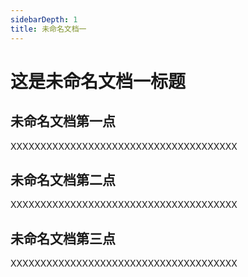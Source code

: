 ```yaml
---
sidebarDepth: 1
title: 未命名文档一
---
```


# 这是未命名文档一标题

## 未命名文档第一点

XXXXXXXXXXXXXXXXXXXXXXXXXXXXXXXXXXXXXX

## 未命名文档第二点

XXXXXXXXXXXXXXXXXXXXXXXXXXXXXXXXXXXXXX

## 未命名文档第三点

XXXXXXXXXXXXXXXXXXXXXXXXXXXXXXXXXXXXXX